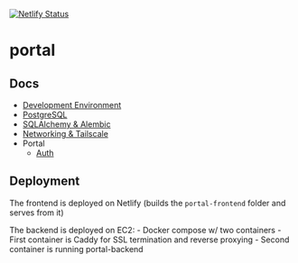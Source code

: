 [![Netlify Status](https://api.netlify.com/api/v1/badges/54be151e-1377-4bcf-a6c4-03f9c87c2546/deploy-status)](https://app.netlify.com/sites/hackduke-portal/deploys)

# portal

## Docs

- [Development Environment](https://github.com/hack-duke/portal.hackduke.org/blob/master/docs/devcontainer.md)
- [PostgreSQL](https://github.com/hack-duke/portal.hackduke.org/blob/master/docs/postgres.md)
- [SQLAlchemy & Alembic](https://github.com/hack-duke/portal.hackduke.org/blob/master/docs/sqlalchemy.md)
- [Networking & Tailscale](https://github.com/hack-duke/portal.hackduke.org/blob/master/docs/networking.md)
- Portal
  - [Auth](https://github.com/hack-duke/portal.hackduke.org/blob/master/docs/auth.md)

## Deployment

The frontend is deployed on Netlify (builds the `portal-frontend` folder and serves from it)

The backend is deployed on EC2: - Docker compose w/ two containers - First container is Caddy for SSL termination and reverse proxying - Second container is running portal-backend
